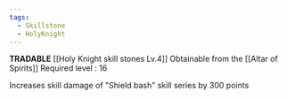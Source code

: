 ```yaml
---
tags:
  - Skillstone
  - HolyKnight
---
```

**TRADABLE**
[[Holy Knight skill stones Lv.4]]
Obtainable from the [[Altar of Spirits]]
Required level : 16

Increases skill damage of "Shield bash" skill series by 300 points